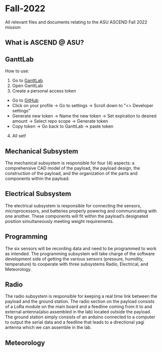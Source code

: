 # Fall-2022
All relevant files and documents relating to the ASU ASCEND Fall 2022 mission

## What is ASCEND @ ASU?


## GanttLab
How to use:
1. Go to [GanttLab](https://www.ganttlab.com/)
2. Open GanttLab
3. Create a personal access token
  - Go to [GitHub](https://github.com/)
  - Click on your profile -> Go to settings -> Scroll down to "<> Developer settings"
  - Generate new token -> Name the new token -> Set expiration to desired amount -> Select repo scope -> Generate token
  - Copy token -> Go back to GanttLab -> paste token
4. All set!


## Mechanical Subsystem
The mechanical subsystem is responsible for four (4) aspects: a comprehensive CAD model of the payload, the payload design, the construction of the payload, and  the organization of the parts and components within the payload.


## Electrical Subsystem
The electrical subsystem is responsible for connecting the sensors, microprocessors, and batteries properly powering and communicating with one another. These components will fit within the payload’s designated position simultaneously meeting weight requirements.


## Programming
The six sensors will be recording data and need to be programmed to work as intended. The programming subsystem will take charge of the software development side of getting the various sensors (pressure, humidity, temperature) to cooperate with three subsystems Radio, Electrical, and Meteorology.


## Radio
The radio subsystem is responsible for keeping a real time link between the payload and the ground station. The radio section on the payload consists of a LoRa module on the main board and a feedline coming from it to and external antenna(also assembled in the lab) located outside the payload. The ground station simply consists of an arduino connected to a computer to output the serial data and a feedline that leads to a directional yagi antenna which we can assemble in the lab. 


## Meteorology


